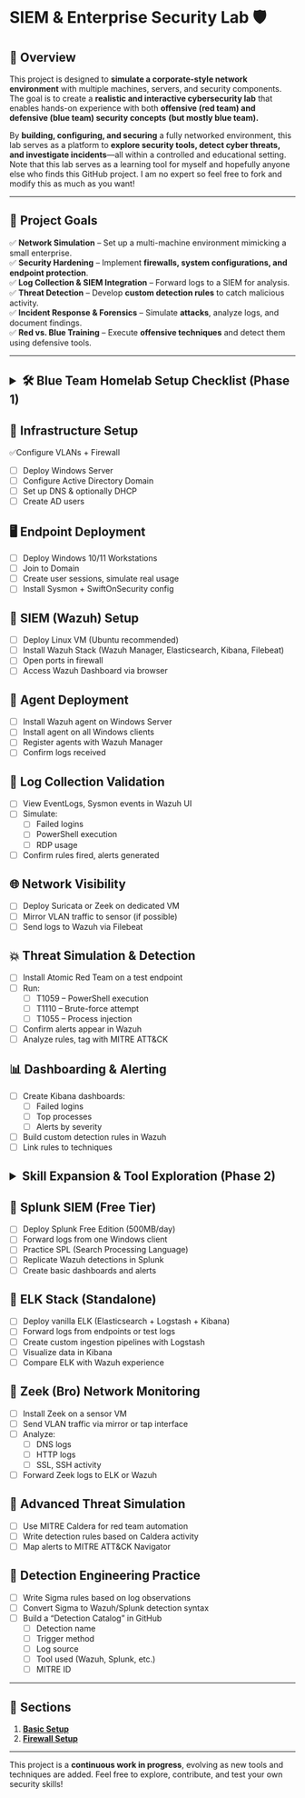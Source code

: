 # **SIEM & Enterprise Security Lab 🛡️**

## **🔹 Overview**

This project is designed to **simulate a corporate-style network environment** with multiple machines, servers, and security components. The goal is to create a **realistic and interactive cybersecurity lab** that enables hands-on experience with both **offensive (red team) and defensive (blue team) security concepts** **(but mostly blue team).**

By **building, configuring, and securing** a fully networked environment, this lab serves as a platform to **explore security tools, detect cyber threats, and investigate incidents**—all within a controlled and educational setting. Note that this lab serves as a learning tool for myself and hopefully anyone else who finds this GitHub project. I am no expert so feel free to fork and modify this as much as you want!

------

## **🎯 Project Goals**

✅ **Network Simulation** – Set up a multi-machine environment mimicking a small enterprise.  
✅ **Security Hardening** – Implement **firewalls, system configurations, and endpoint protection**.  
✅ **Log Collection & SIEM Integration** – Forward logs to a SIEM for analysis.  
✅ **Threat Detection** – Develop **custom detection rules** to catch malicious activity.  
✅ **Incident Response & Forensics** – Simulate **attacks**, analyze logs, and document findings.  
✅ **Red vs. Blue Training** – Execute **offensive techniques** and detect them using defensive tools.  

------

## <details><summary>🛠️ Blue Team Homelab Setup Checklist (Phase 1)</summary>

## 🔧 Infrastructure Setup
✅Configure VLANs + Firewall

- [ ] Deploy Windows Server
- [ ] Configure Active Directory Domain
- [ ] Set up DNS & optionally DHCP
- [ ] Create AD users

## 🖥️ Endpoint Deployment
- [ ] Deploy Windows 10/11 Workstations
- [ ] Join to Domain
- [ ] Create user sessions, simulate real usage
- [ ] Install Sysmon + SwiftOnSecurity config

## 🔐 SIEM (Wazuh) Setup
- [ ] Deploy Linux VM (Ubuntu recommended)
- [ ] Install Wazuh Stack (Wazuh Manager, Elasticsearch, Kibana, Filebeat)
- [ ] Open ports in firewall
- [ ] Access Wazuh Dashboard via browser

## 🔗 Agent Deployment
- [ ] Install Wazuh agent on Windows Server
- [ ] Install agent on all Windows clients
- [ ] Register agents with Wazuh Manager
- [ ] Confirm logs received

## 🔎 Log Collection Validation
- [ ] View EventLogs, Sysmon events in Wazuh UI
- [ ] Simulate:
  - [ ] Failed logins
  - [ ] PowerShell execution
  - [ ] RDP usage
- [ ] Confirm rules fired, alerts generated

## 🌐 Network Visibility
- [ ] Deploy Suricata or Zeek on dedicated VM
- [ ] Mirror VLAN traffic to sensor (if possible)
- [ ] Send logs to Wazuh via Filebeat

## 💥 Threat Simulation & Detection
- [ ] Install Atomic Red Team on a test endpoint
- [ ] Run:
  - [ ] T1059 – PowerShell execution
  - [ ] T1110 – Brute-force attempt
  - [ ] T1055 – Process injection
- [ ] Confirm alerts appear in Wazuh
- [ ] Analyze rules, tag with MITRE ATT&CK

## 📊 Dashboarding & Alerting
- [ ] Create Kibana dashboards:
  - [ ] Failed logins
  - [ ] Top processes
  - [ ] Alerts by severity
- [ ] Build custom detection rules in Wazuh
- [ ] Link rules to techniques</details>

## <details><summary>Skill Expansion & Tool Exploration (Phase 2)</summary>

## 🔹 Splunk SIEM (Free Tier)
- [ ] Deploy Splunk Free Edition (500MB/day)
- [ ] Forward logs from one Windows client
- [ ] Practice SPL (Search Processing Language)
- [ ] Replicate Wazuh detections in Splunk
- [ ] Create basic dashboards and alerts

## 🔹 ELK Stack (Standalone)
- [ ] Deploy vanilla ELK (Elasticsearch + Logstash + Kibana)
- [ ] Forward logs from endpoints or test logs
- [ ] Create custom ingestion pipelines with Logstash
- [ ] Visualize data in Kibana
- [ ] Compare ELK with Wazuh experience

## 🔹 Zeek (Bro) Network Monitoring
- [ ] Install Zeek on a sensor VM
- [ ] Send VLAN traffic via mirror or tap interface
- [ ] Analyze:
  - [ ] DNS logs
  - [ ] HTTP logs
  - [ ] SSL, SSH activity
- [ ] Forward Zeek logs to ELK or Wazuh

## 🔹 Advanced Threat Simulation
- [ ] Use MITRE Caldera for red team automation
- [ ] Write detection rules based on Caldera activity
- [ ] Map alerts to MITRE ATT&CK Navigator

## 🔹 Detection Engineering Practice
- [ ] Write Sigma rules based on log observations
- [ ] Convert Sigma to Wazuh/Splunk detection syntax
- [ ] Build a “Detection Catalog” in GitHub
  - [ ] Detection name
  - [ ] Trigger method
  - [ ] Log source
  - [ ] Tool used (Wazuh, Splunk, etc.)
  - [ ] MITRE ID</details>

------

## 🚀 **Sections**

1. [**Basic Setup**](https://github.com/alexh200/blue-team-homelab/tree/main/basic-setup/setup.md)
1. [**Firewall Setup**](https://github.com/alexh200/blue-team-homelab/tree/main/firewall-setup/firewall.md)

------

This project is a **continuous work in progress**, evolving as new tools and techniques are added. Feel free to explore, contribute, and test your own security skills!